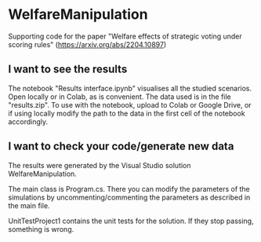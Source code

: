 # WelfareManipulation
Supporting code for the paper "Welfare effects of strategic voting under scoring rules"
(https://arxiv.org/abs/2204.10897)

## I want to see the results
The notebook "Results interface.ipynb" visualises all the studied scenarios. Open locally or in Colab, as is convenient. The data used is in the file "results.zip". To use with the notebook, upload to Colab or Google Drive, or if using locally modify the path to the data in the first cell of the notebook accordingly.

## I want to check your code/generate new data
The results were generated by the Visual Studio solution WelfareManipulation.

The main class is Program.cs. There you can modify the parameters of the simulations by uncommenting/commenting the parameters as described in the main file.

UnitTestProject1 contains the unit tests for the solution. If they stop passing, something is wrong.
